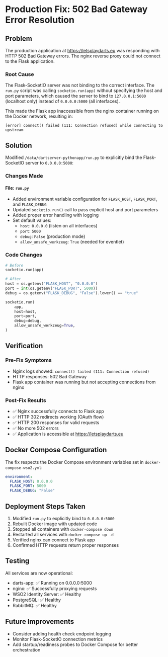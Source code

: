 # Production Fix: 502 Bad Gateway Error Resolution

## Problem

The production application at <https://letsplaydarts.eu> was responding with HTTP 502 Bad Gateway errors. The nginx reverse proxy could not connect to the Flask application.

### Root Cause

The Flask-SocketIO server was not binding to the correct interface. The `run.py` script was calling `socketio.run(app)` without specifying the host and port parameters, which caused the server to bind to `127.0.0.1:5000` (localhost only) instead of `0.0.0.0:5000` (all interfaces).

This made the Flask app inaccessible from the nginx container running on the Docker network, resulting in:

```
[error] connect() failed (111: Connection refused) while connecting to upstream
```

## Solution

Modified `/data/dartserver-pythonapp/run.py` to explicitly bind the Flask-SocketIO server to `0.0.0.0:5000`:

### Changes Made

#### File: `run.py`

- Added environment variable configuration for `FLASK_HOST`, `FLASK_PORT`, and `FLASK_DEBUG`
- Updated `socketio.run()` call to pass explicit host and port parameters
- Added proper error handling with logging
- Set default values:
  - `host`: `0.0.0.0` (listen on all interfaces)
  - `port`: `5000`
  - `debug`: `False` (production mode)
  - `allow_unsafe_werkzeug`: `True` (needed for eventlet)

### Code Changes

```python
# Before
socketio.run(app)

# After
host = os.getenv("FLASK_HOST", "0.0.0.0")
port = int(os.getenv("FLASK_PORT", 5000))
debug = os.getenv("FLASK_DEBUG", "False").lower() == "true"

socketio.run(
    app,
    host=host,
    port=port,
    debug=debug,
    allow_unsafe_werkzeug=True,
)
```

## Verification

### Pre-Fix Symptoms

- Nginx logs showed: `connect() failed (111: Connection refused)`
- HTTP responses: 502 Bad Gateway
- Flask app container was running but not accepting connections from nginx

### Post-Fix Results

- ✅ Nginx successfully connects to Flask app
- ✅ HTTP 302 redirects working (OAuth flow)
- ✅ HTTP 200 responses for valid requests
- ✅ No more 502 errors
- ✅ Application is accessible at <https://letsplaydarts.eu>

## Docker Compose Configuration

The fix respects the Docker Compose environment variables set in `docker-compose-wso2.yml`:

```yaml
environment:
  FLASK_HOST: 0.0.0.0
  FLASK_PORT: 5000
  FLASK_DEBUG: "False"
```

## Deployment Steps Taken

1. Modified `run.py` to explicitly bind to `0.0.0.0:5000`
2. Rebuilt Docker image with updated code
3. Stopped all containers with `docker-compose down`
4. Restarted all services with `docker-compose up -d`
5. Verified nginx can connect to Flask app
6. Confirmed HTTP requests return proper responses

## Testing

All services are now operational:

- darts-app: ✅ Running on 0.0.0.0:5000
- nginx: ✅ Successfully proxying requests
- WSO2 Identity Server: ✅ Healthy
- PostgreSQL: ✅ Healthy
- RabbitMQ: ✅ Healthy

## Future Improvements

- Consider adding health check endpoint logging
- Monitor Flask-SocketIO connection metrics
- Add startup/readiness probes to Docker Compose for better orchestration
